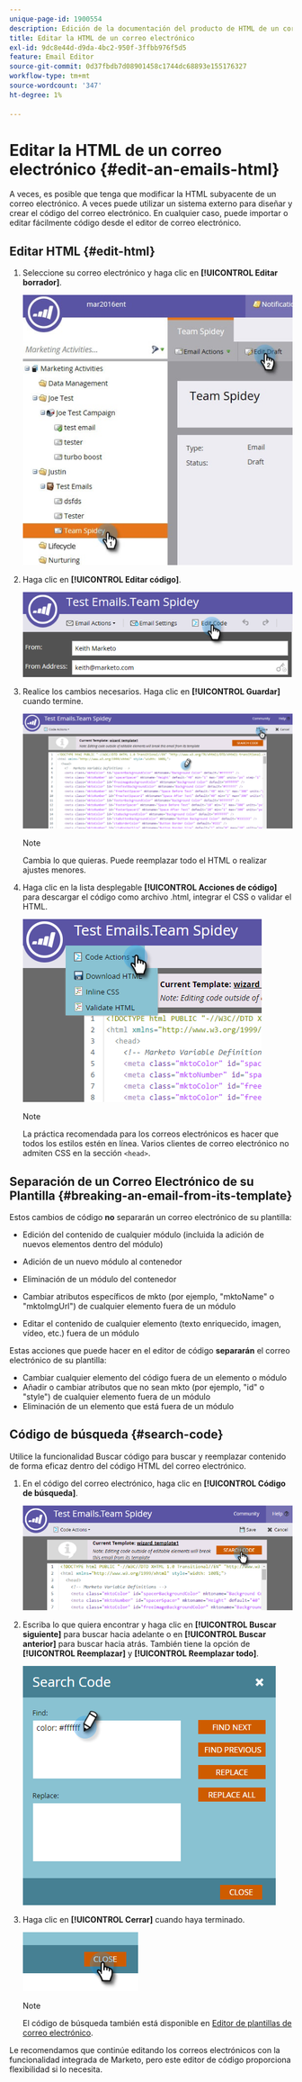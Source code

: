 ```yaml
---
unique-page-id: 1900554
description: Edición de la documentación del producto de HTML de un correo electrónico - Documentos de Marketo
title: Editar la HTML de un correo electrónico
exl-id: 9dc8e44d-d9da-4bc2-950f-3ffbb976f5d5
feature: Email Editor
source-git-commit: 0d37fbdb7d08901458c1744dc68893e155176327
workflow-type: tm+mt
source-wordcount: '347'
ht-degree: 1%

---
```


# Editar la HTML de un correo electrónico {#edit-an-emails-html}

A veces, es posible que tenga que modificar la HTML subyacente de un correo electrónico. A veces puede utilizar un sistema externo para diseñar y crear el código del correo electrónico. En cualquier caso, puede importar o editar fácilmente código desde el editor de correo electrónico.

## Editar HTML {#edit-html}

1. Seleccione su correo electrónico y haga clic en **[!UICONTROL Editar borrador]**.

   ![](assets/teamspidey.jpg)

1. Haga clic en **[!UICONTROL Editar código]**.

   ![](assets/two-4.png)

1. Realice los cambios necesarios. Haga clic en **[!UICONTROL Guardar]** cuando termine.

   ![](assets/three-3.png)

   >[!NOTE]
   >
   >Cambia lo que quieras. Puede reemplazar todo el HTML o realizar ajustes menores.

1. Haga clic en la lista desplegable **[!UICONTROL Acciones de código]** para descargar el código como archivo .html, integrar el CSS o validar el HTML.

   ![](assets/four-2.png)

   >[!NOTE]
   >
   >La práctica recomendada para los correos electrónicos es hacer que todos los estilos estén en línea. Varios clientes de correo electrónico no admiten CSS en la sección `<head>`.

## Separación de un Correo Electrónico de su Plantilla {#breaking-an-email-from-its-template}

Estos cambios de código **no** separarán un correo electrónico de su plantilla:

* Edición del contenido de cualquier módulo (incluida la adición de nuevos elementos dentro del módulo)
* Adición de un nuevo módulo al contenedor
* Eliminación de un módulo del contenedor

* Cambiar atributos específicos de mkto (por ejemplo, &quot;mktoName&quot; o &quot;mktoImgUrl&quot;) de cualquier elemento fuera de un módulo
* Editar el contenido de cualquier elemento (texto enriquecido, imagen, vídeo, etc.) fuera de un módulo

Estas acciones que puede hacer en el editor de código **separarán** el correo electrónico de su plantilla:

* Cambiar cualquier elemento del código fuera de un elemento o módulo
* Añadir o cambiar atributos que no sean mkto (por ejemplo, &quot;id&quot; o &quot;style&quot;) de cualquier elemento fuera de un módulo
* Eliminación de un elemento que está fuera de un módulo

## Código de búsqueda {#search-code}

Utilice la funcionalidad Buscar código para buscar y reemplazar contenido de forma eficaz dentro del código HTML del correo electrónico.

1. En el código del correo electrónico, haga clic en **[!UICONTROL Código de búsqueda]**.

   ![](assets/five-2.png)

1. Escriba lo que quiera encontrar y haga clic en **[!UICONTROL Buscar siguiente]** para buscar hacia adelante o en **[!UICONTROL Buscar anterior]** para buscar hacia atrás. También tiene la opción de **[!UICONTROL Reemplazar]** y **[!UICONTROL Reemplazar todo]**.

   ![](assets/six-1.png)

1. Haga clic en **[!UICONTROL Cerrar]** cuando haya terminado.

   ![](assets/seven.png)

   >[!NOTE]
   >
   >El código de búsqueda también está disponible en [Editor de plantillas de correo electrónico](/help/marketo/product-docs/email-marketing/general/email-editor-2/create-an-email-template.md).

Le recomendamos que continúe editando los correos electrónicos con la funcionalidad integrada de Marketo, pero este editor de código proporciona flexibilidad si lo necesita.

